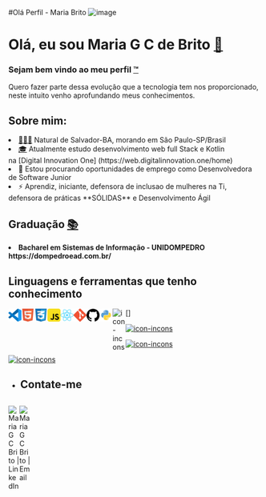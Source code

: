 #Olá 
Perfil - Maria Brito
![image](https://user-images.githubusercontent.com/15555321/114615092-a0f12200-9c7b-11eb-9dc3-f1f43c99fab6.png)

<h1>Olá, eu sou  Maria G C de Brito <a href='https://emojitool.com/pt/waving-hand-sign'>👋</a>
</h1> 

<h3>Sejam bem vindo ao meu perfil
<a href='https://emojitool.com/pt/trade-mark-sign'>™️</a></h3>
<p style="margin-bottom:4px,solid,black">Quero fazer parte dessa evolução que a tecnologia tem nos proporcionado, neste intuito venho aprofundando meus conhecimentos.</p></h1>

<h2>Sobre mim:</h2>
 <li><a href='https://emojitool.com/pt/female-technologist-type-5'>👩🏾‍💻</a> Natural de Salvador-BA, morando em São Paulo-SP/Brasil</li>
 <li><a href='https://emojitool.com/pt/graduation-cap'>🎓</a> Atualmente estudo desenvolvimento web full Stack e Kotlin </li> na <acd>[Digital Innovation One]
 (https://web.digitalinnovation.one/home)</acd>
 
 <li>👯 Estou procurando oportunidades de emprego como Desenvolvedora de Software Junior
<li>⚡ Aprendiz, iniciante, defensora de inclusao de mulheres na Ti, defensora de práticas **SÓLIDAS** e Desenvolvimento Ágil</li>
<b>
<h2>Graduação <a href='https://emojitool.com/pt/books'>📚</a></h2>
<li>Bacharel em Sistemas de Informação -  UNIDOMPEDRO https://dompedroead.com.br/
 </b>
 
 <h2>Linguagens e ferramentas que tenho conhecimento</h2>

<p><a target="_blank" rel="noopener noreferrer" href="https://github.com/fabiosenracorrea/fabiosenracorrea/blob/master/icons/vscode.png"><img align="left" alt="Visual Studio Code" width="26px" src="https://github.com/fabiosenracorrea/fabiosenracorrea/raw/master/icons/vscode.png" style="max-width:100%;"></a></p>

<p><a target="_blank" rel="noopener noreferrer" href="https://github.com/fabiosenracorrea/fabiosenracorrea/blob/master/icons/html5.png"><img align="left" alt="HTML5" width="26px" src="https://github.com/fabiosenracorrea/fabiosenracorrea/raw/master/icons/html5.png" style="max-width:100%;"></a></p>

<p><a target="_blank" rel="noopener noreferrer" href="https://github.com/fabiosenracorrea/fabiosenracorrea/blob/master/icons/css3.png"><img align="left" alt="CSS3" width="26px" src="https://github.com/fabiosenracorrea/fabiosenracorrea/raw/master/icons/css3.png" style="max-width:100%;"></a></p>

<p><a target="_blank" rel="noopener noreferrer" href="https://github.com/fabiosenracorrea/fabiosenracorrea/blob/master/icons/javascript.png"><img align="left" alt="JavaScript" width="26px" src="https://github.com/fabiosenracorrea/fabiosenracorrea/raw/master/icons/javascript.png" style="max-width:100%;"></a></p>


<p><a target="_blank" rel="noopener noreferrer" href="https://github.com/fabiosenracorrea/fabiosenracorrea/blob/master/icons/react.png"><img align="left" alt="React" width="26px" src="https://github.com/fabiosenracorrea/fabiosenracorrea/raw/master/icons/react.png" style="max-width:100%;"></a></p>

<p><a target="_blank" rel="noopener noreferrer" href="https://github.com/fabiosenracorrea/fabiosenracorrea/blob/master/icons/git.png"><img align="left" alt="Git" width="26px" src="https://github.com/fabiosenracorrea/fabiosenracorrea/raw/master/icons/git.png" style="max-width:100%;"></a></p>

<p><a target="_blank" rel="noopener noreferrer" href="https://github.com/fabiosenracorrea/fabiosenracorrea/blob/master/icons/github.png"><img align="left" alt="GitHub" width="26px" src="https://github.com/fabiosenracorrea/fabiosenracorrea/raw/master/icons/github.png" style="max-width:100%;"></a></p>

<p><a target="_blank" rel="noopener noreferrer" href="https://github.com/fabiosenracorrea/fabiosenracorrea/blob/master/icons/github.png"><img align="left" alt="GitHub" width="26px" src="https://github.com/fabiosenracorrea/fabiosenracorrea/raw/master/icons/python.png" style="max-width:100%;"></a></p>
[<img align="left" alt="icon-incons" | width="26px" src="https://cdn.icon-icons.com/icons2/2107/PNG/512/file_type_django_icon_130645.png">]
<p><a target="_blank" href='https://icon-icons.com/pt/icone/arquivo-tipo-django/130645'><img aling="left" alt="icon-incons" width="26px" src="https://cdn.icon-icons.com/icons2/2107/PNG/512/file_type_django_icon_130645.png" style="max-width:100%;"></a></p>

<p><a target="_blank" href='https://icon-icons.com/pt/icone/arquivo-tipo-vue/130078'><img aling="left" alt="icon-incons" width="26px" src="https://cdn.icon-icons.com/icons2/2107/PNG/512/file_type_vue_icon_130078.png" style="max-width:100%;"></a></p> 
<p><a target="_blank" rel="noopener noreferrer" href="https://icon-icons.com/pt/icone/atlassian-jira-logo/170511"><img aling="left" alt="icon-incons" width="26px" src="https://cdn.icon-icons.com/icons2/2699/PNG/512/atlassian_jira_logo_icon_170511.png" style="max-width:100%;"></a></p>

* <h2>Contate-me<h2>
[<img align="left" alt="Maria G C Brito | LinkedIn" width="22px" src="https://cdn.icon-icons.com/icons2/31/PNG/256/sociallinkedin_member_2751.png">](https://www.linkedin.com/in/maria-das-gra%C3%A7as-brito-21b34527/)
[<img align="left" alt="Maria G C Brito | Email" width="22px" src="https://cdn.icon-icons.com/icons2/2631/PNG/512/gmail_new_logo_icon_159149.png">](mailto:mariabrito070@gmail.com)

<br />


